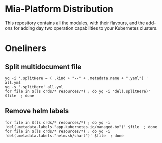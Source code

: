 # Mia-Platform Distribution

This repository contains all the modules, with their flavours, and the add-ons for adding day two operation
capabilities to your Kubernetes clusters.

# Oneliners

## Split multidocument file

```
yq -i '.splitHere = ( .kind + "--" + .metadata.name + ".yaml") ' all.yml
yq -s '.splitHere' all.yml
for file in $(ls crds/* resources/*) ; do yq -i 'del(.splitHere)' $file  ; done
```
## Remove helm labels
```
for file in $(ls crds/* resources/*) ; do yq -i 'del(.metadata.labels."app.kubernetes.io/managed-by")' $file  ; done
for file in $(ls crds/* resources/*) ; do yq -i 'del(.metadata.labels."helm.sh/chart")' $file  ; done
```
